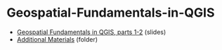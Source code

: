 # Geospatial-Fundamentals-in-QGIS

- [Geospatial Fundamentals in QGIS, parts 1-2](https://docs.google.com/presentation/d/1V7deeiCXEkAnEFhz8c9ImpMGvuYH5qvIlar1GJkRbr0/edit#) (slides)
- [Additional Materials](https://drive.google.com/drive/folders/1P0t3OaY0i-UFb5Qk1ga33wz8rthXdAIo) (folder)
